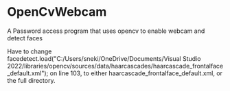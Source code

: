 # OpenCvWebcam
A Password access program that uses opencv to enable webcam and detect faces

Have to change facedetect.load("C:/Users/sneki/OneDrive/Documents/Visual Studio 2022/libraries/opencv/sources/data/haarcascades/haarcascade_frontalface_default.xml");
on line 103, to either haarcascade_frontalface_default.xml, or the full directory.
